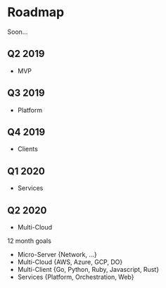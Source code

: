 # Roadmap

Soon...

## Q2 2019

- MVP

## Q3 2019

- Platform

## Q4 2019

- Clients

## Q1 2020

- Services

## Q2 2020

- Multi-Cloud

12 month goals

- Micro-Server {Network, ...}
- Multi-Cloud {AWS, Azure, GCP, DO}
- Multi-Client {Go, Python, Ruby, Javascript, Rust}
- Services {Platform, Orchestration, Web}
